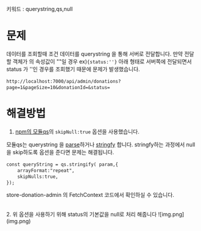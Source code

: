 
키워드 : querystring,qs,null
<br>
# 문제

데이터를 조회할때 조건 데이터를 querystring 을 통해 서버로 전달합니다.
만약 전달할 객체가 의 속성값이 ""일 경우
ex)`{status:''}`
아래 형태로 서버쪽에 전달되면서 status 가 ''인 경우를 조회했기 때문에 문제가 발생했습니다.

```
http://localhost:7000/api/admin/donations?page=1&pageSize=10&donationId=&status=
```

# 해결방법

1. [npm의 모듈qs](https://www.npmjs.com/package/qs)의 `skipNull:true` 옵션을 사용했습니다.

모듈qs는 querystring 을 [parse](https://developer.mozilla.org/ko/docs/Web/JavaScript/Reference/Global_Objects/JSON/parse)하거나 [stringfy](https://developer.mozilla.org/ko/docs/Web/JavaScript/Reference/Global_Objects/JSON/stringify) 합니다.
stringfy하는 과정에서 null을 skip하도록 옵션을 준다면 문제는 해결됩니다.

```
const queryString = qs.stringify( param,{
    arrayFormat:"repeat",
    skipNulls:true,
});
```

store-donation-admin 의 FetchContext 코드에서 확인하실 수 있습니다.

<br>
2. 위 옵션을 사용하기 위해 status의 기본값을 null로 처리 해줍니다
![img.png](img.png)